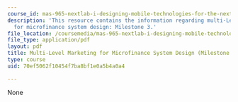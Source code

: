 ```yaml
---
course_id: mas-965-nextlab-i-designing-mobile-technologies-for-the-next-billion-users-fall-2008
description: 'This resource contains the information regarding multi-Level marketing
  for microfinance system design: Milestone 3.'
file_location: /coursemedia/mas-965-nextlab-i-designing-mobile-technologies-for-the-next-billion-users-fall-2008/70ef5062f10454f7ba8bf1e0a5b4a0a4_MITMAS_965F08_money_m3.pdf
file_type: application/pdf
layout: pdf
title: Multi-Level Marketing for Microfinance System Design (Milestone 3)
type: course
uid: 70ef5062f10454f7ba8bf1e0a5b4a0a4

---
```

None